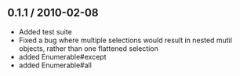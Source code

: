 0.1.1 / 2010-02-08
------------------

* Added test suite
* Fixed a bug where multiple selections would result in 
  nested mutil objects, rather than one flattened selection
* added Enumerable#except
* added Enumerable#all
